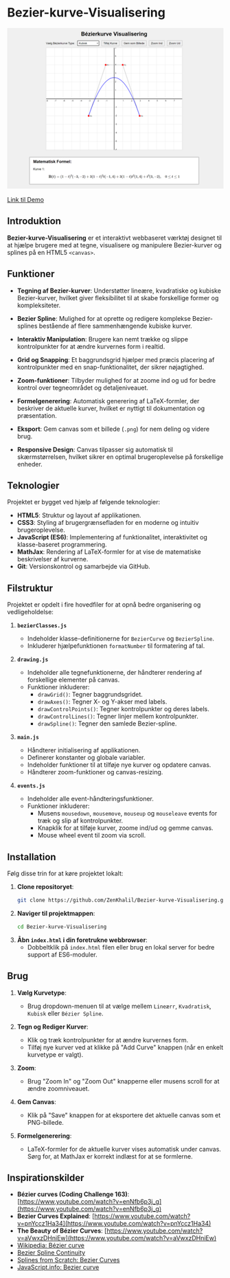 # Bezier-kurve-Visualisering

![Bezier-kurve-Visualisering Screenshot](image.png)

[Link til Demo](https://zenkhalil.github.io/Bezier-kurve-Visualisering/)

## Introduktion

**Bezier-kurve-Visualisering** er et interaktivt webbaseret værktøj designet til at hjælpe brugere med at tegne, visualisere og manipulere Bezier-kurver og splines på en HTML5 `<canvas>`. 

## Funktioner

- **Tegning af Bezier-kurver**: Understøtter lineære, kvadratiske og kubiske Bezier-kurver, hvilket giver fleksibilitet til at skabe forskellige former og kompleksiteter.

- **Bezier Spline**: Mulighed for at oprette og redigere komplekse Bezier-splines bestående af flere sammenhængende kubiske kurver.

- **Interaktiv Manipulation**: Brugere kan nemt trække og slippe kontrolpunkter for at ændre kurvernes form i realtid.

- **Grid og Snapping**: Et baggrundsgrid hjælper med præcis placering af kontrolpunkter med en snap-funktionalitet, der sikrer nøjagtighed.

- **Zoom-funktioner**: Tilbyder mulighed for at zoome ind og ud for bedre kontrol over tegneområdet og detaljeniveauet.

- **Formelgenerering**: Automatisk generering af LaTeX-formler, der beskriver de aktuelle kurver, hvilket er nyttigt til dokumentation og præsentation.

- **Eksport**: Gem canvas som et billede (`.png`) for nem deling og videre brug.

- **Responsive Design**: Canvas tilpasser sig automatisk til skærmstørrelsen, hvilket sikrer en optimal brugeroplevelse på forskellige enheder.

## Teknologier

Projektet er bygget ved hjælp af følgende teknologier:

- **HTML5**: Struktur og layout af applikationen.
- **CSS3**: Styling af brugergrænsefladen for en moderne og intuitiv brugeroplevelse.
- **JavaScript (ES6)**: Implementering af funktionalitet, interaktivitet og klasse-baseret programmering.
- **MathJax**: Rendering af LaTeX-formler for at vise de matematiske beskrivelser af kurverne.
- **Git**: Versionskontrol og samarbejde via GitHub.

## Filstruktur

Projektet er opdelt i fire hovedfiler for at opnå bedre organisering og vedligeholdelse:

1. **`bezierClasses.js`**
   - Indeholder klasse-definitionerne for `BezierCurve` og `BezierSpline`.
   - Inkluderer hjælpefunktionen `formatNumber` til formatering af tal.

2. **`drawing.js`**
   - Indeholder alle tegnefunktionerne, der håndterer rendering af forskellige elementer på canvas.
   - Funktioner inkluderer:
     - `drawGrid()`: Tegner baggrundsgridet.
     - `drawAxes()`: Tegner X- og Y-akser med labels.
     - `drawControlPoints()`: Tegner kontrolpunkter og deres labels.
     - `drawControlLines()`: Tegner linjer mellem kontrolpunkter.
     - `drawSpline()`: Tegner den samlede Bezier-spline.

3. **`main.js`**
   - Håndterer initialisering af applikationen.
   - Definerer konstanter og globale variabler.
   - Indeholder funktioner til at tilføje nye kurver og opdatere canvas.
   - Håndterer zoom-funktioner og canvas-resizing.

4. **`events.js`**
   - Indeholder alle event-håndteringsfunktioner.
   - Funktioner inkluderer:
     - Musens `mousedown`, `mousemove`, `mouseup` og `mouseleave` events for træk og slip af kontrolpunkter.
     - Knapklik for at tilføje kurver, zoome ind/ud og gemme canvas.
     - Mouse wheel event til zoom via scroll.

## Installation

Følg disse trin for at køre projektet lokalt:

1. **Clone repositoryet**:
    ```bash
    git clone https://github.com/ZenKhalil/Bezier-kurve-Visualisering.git
    ```
2. **Naviger til projektmappen**:
    ```bash
    cd Bezier-kurve-Visualisering
    ```
3. **Åbn `index.html` i din foretrukne webbrowser**:
    - Dobbeltklik på `index.html` filen eller brug en lokal server for bedre support af ES6-moduler.

## Brug

1. **Vælg Kurvetype**:
   - Brug dropdown-menuen til at vælge mellem `Lineærr`, `Kvadratisk`, `Kubisk` eller `Bézier Spline`.

2. **Tegn og Rediger Kurver**:
   - Klik og træk kontrolpunkter for at ændre kurvernes form.
   - Tilføj nye kurver ved at klikke på "Add Curve" knappen (når en enkelt kurvetype er valgt).

3. **Zoom**:
   - Brug "Zoom In" og "Zoom Out" knapperne eller musens scroll for at ændre zoomniveauet.

4. **Gem Canvas**:
   - Klik på "Save" knappen for at eksportere det aktuelle canvas som et PNG-billede.

5. **Formelgenerering**:
   - LaTeX-formler for de aktuelle kurver vises automatisk under canvas. Sørg for, at MathJax er korrekt indlæst for at se formlerne.


## Inspirationskilder

- **Bézier curves (Coding Challenge 163)**: [https://www.youtube.com/watch?v=enNfb6p3j_g](https://www.youtube.com/watch?v=enNfb6p3j_g)
- **Bezier Curves Explained**: [https://www.youtube.com/watch?v=pnYccz1Ha34](https://www.youtube.com/watch?v=pnYccz1Ha34)
- **The Beauty of Bézier Curves**: [https://www.youtube.com/watch?v=aVwxzDHniEw](https://www.youtube.com/watch?v=aVwxzDHniEw)
- [Wikipedia: Bézier curve](https://en.wikipedia.org/wiki/B%C3%A9zier_curve)
- [Bezier Spline Continuity](https://www.csc.kth.se/~weinkauf/notes/beziersplinecontinuity.html)
- [Splines from Scratch: Bezier Curves](https://dev.to/ndesmic/splines-from-scratch-bezier-curves-1c1m)
- [JavaScript.info: Bezier curve](https://javascript.info/bezier-curve)
